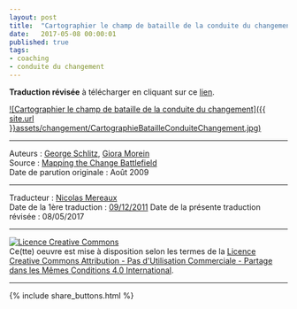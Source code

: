 ```yaml
---
layout: post
title:  "Cartographier le champ de bataille de la conduite du changement"
date:   2017-05-08 00:00:01
published: true
tags: 
- coaching
- conduite du changement
---
```


__Traduction révisée__ à télécharger en cliquant sur ce [lien](https://www.dropbox.com/s/uu01r7ybly7vd35/MappingChangeBattlefield_v2_fr.pdf?dl=0).

[![Cartographier le champ de bataille de la conduite du changement]({{ site.url }}assets/changement/CartographieBatailleConduiteChangement.jpg)](https://www.dropbox.com/s/uu01r7ybly7vd35/MappingChangeBattlefield_v2_fr.pdf?dl=0)


---
Auteurs : [George Schlitz](https://www.linkedin.com/in/gschlitz/), [Giora Morein](https://www.linkedin.com/in/gmorein/)  
Source : [Mapping the Change Battlefield](http://www.bigvisible.com/wp-contents/uploads/2009/08/agile2009-mapping-the-change-battefield.pdf)  
Date de parution originale : Août 2009  

---
Traducteur : [Nicolas Mereaux](http://www.les-traducteurs-agiles.org/traducteurs/)  
Date de la 1ère traduction : [09/12/2011](http://www.fabrice-aimetti.fr/dotclear/public/traductions/Schlitz_MappingChangeBattlefield_FR.pdf)
Date de la présente traduction révisée : 08/05/2017  

---

<a rel="license" href="http://creativecommons.org/licenses/by-nc-sa/4.0/"><img alt="Licence Creative Commons" style="border-width:0" src="http://i.creativecommons.org/l/by-nc-sa/4.0/88x31.png" /></a><br />Ce(tte) oeuvre est mise à disposition selon les termes de la <a rel="license" href="http://creativecommons.org/licenses/by-nc-sa/4.0/">Licence Creative Commons Attribution - Pas d'Utilisation Commerciale - Partage dans les Mêmes Conditions 4.0 International</a>.

---

{% include share_buttons.html %}
